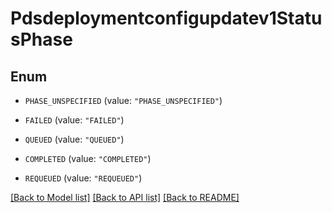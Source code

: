 # Pdsdeploymentconfigupdatev1StatusPhase

## Enum


* `PHASE_UNSPECIFIED` (value: `"PHASE_UNSPECIFIED"`)

* `FAILED` (value: `"FAILED"`)

* `QUEUED` (value: `"QUEUED"`)

* `COMPLETED` (value: `"COMPLETED"`)

* `REQUEUED` (value: `"REQUEUED"`)


[[Back to Model list]](../README.md#documentation-for-models) [[Back to API list]](../README.md#documentation-for-api-endpoints) [[Back to README]](../README.md)


